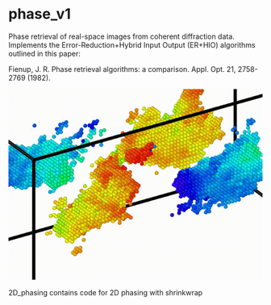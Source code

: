 # phase_v1
Phase retrieval of real-space images from coherent diffraction data. Implements the Error-Reduction+Hybrid Input Output (ER+HIO) algorithms outlined in this paper:

Fienup, J. R. Phase retrieval algorithms: a comparison. Appl. Opt. 21, 2758-2769 (1982).

![Alt Text](https://github.com/mcherukara/CDI_image_reconstruction/blob/master/media1.gif)

2D_phasing contains code for 2D phasing with shrinkwrap
